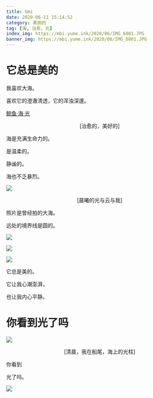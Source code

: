 ```yaml
---
title: Umi
date: 2020-06-11 15:14:52
category: 美丽的
tag: [海, 治愈，光] 
index_img: https://mbi.yume.ink/2020/06/IMG_6801.JPG
banner_img: https://mbi.yume.ink/2020/06/IMG_6801.JPG
---
```

# 它总是美的


我喜欢大海。

喜欢它的澄澈清透，它的浑浊深邃。


[鲸鱼·海·光](https://b23.tv/XqnYC1)
<p align='center'>[治愈的，美好的]</p>


海是充满生命力的。


是温柔的。


静谧的。


海也不乏暴烈。


![](https://mbi.yume.ink/2020/06/IMG_7687.JPG)
<p align='center'>[晨曦的光与云与我]</p>

照片是曾经拍的大海。

远处的境界线是圆的。

![](https://mbi.yume.ink/2020/06/IMG_7684.JPG)

![](https://mbi.yume.ink/2020/06/IMG_7683.JPG)


![](https://mbi.yume.ink/banner/IMG_4969.JPG)


它总是美的。

它让我心潮澎湃，

也让我内心平静。


# 你看到光了吗

![](https://mbi.yume.ink/2020/06/IMG_7686.JPG)

<p align='center'>[清晨，我在船尾，海上的光柱]</p>

你看到 

光了吗。


![](https://mbi.yume.ink/2020/06/IMG_7646.JPG)



